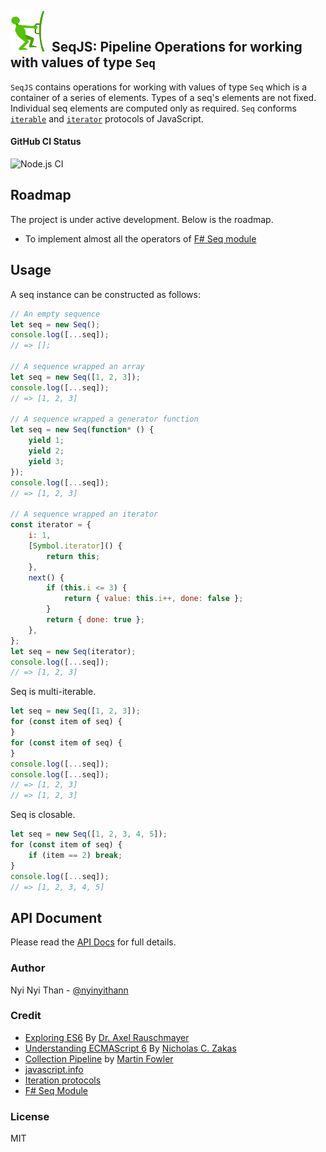 ## <img src="assets/seq_logo.png" alt="seq logo" width="56" height="66">&nbsp;&nbsp;SeqJS: Pipeline Operations for working with values of type `Seq` 

`SeqJS` contains operations for working with values of type `Seq` which is a container of a series of elements. Types of
a seq's elements are not fixed. Individual seq elements are computed only as required.
`Seq`
conforms [`iterable`](https://developer.mozilla.org/en-US/docs/Web/JavaScript/Reference/Iteration_protocols#The_iterable_protocol)
and [`iterator`](https://developer.mozilla.org/en-US/docs/Web/JavaScript/Reference/Iteration_protocols#The_iterator_protocol)
protocols of JavaScript.

#### GitHub CI Status
![Node.js CI](https://github.com/nyinyithann/SeqJS/workflows/Node.js%20CI/badge.svg?branch=master&event=push)

## Roadmap

The project is under active development. Below is the roadmap.

- To implement almost all the operators
  of  [F# Seq module](https://fsharp.github.io/fsharp-core-docs/reference/fsharp-collections-seqmodule.html)


## Usage

A seq instance can be constructed as follows:

```javascript
// An empty sequence
let seq = new Seq();
console.log([...seq]);
// => [];

// A sequence wrapped an array
let seq = new Seq([1, 2, 3]);
console.log([...seq]);
// => [1, 2, 3]

// A sequence wrapped a generator function
let seq = new Seq(function* () {
    yield 1;
    yield 2;
    yield 3;
});
console.log([...seq]);
// => [1, 2, 3]

// A sequence wrapped an iterator
const iterator = {
    i: 1,
    [Symbol.iterator]() {
        return this;
    },
    next() {
        if (this.i <= 3) {
            return { value: this.i++, done: false };
        }
        return { done: true };
    },
};
let seq = new Seq(iterator);
console.log([...seq]);
// => [1, 2, 3]
```

Seq is multi-iterable.

```javascript
let seq = new Seq([1, 2, 3]);
for (const item of seq) {
}
for (const item of seq) {
}
console.log([...seq]);
console.log([...seq]);
// => [1, 2, 3]
// => [1, 2, 3]
```

Seq is closable.

```javascript
let seq = new Seq([1, 2, 3, 4, 5]);
for (const item of seq) {
    if (item == 2) break;
}
console.log([...seq]);
// => [1, 2, 3, 4, 5]
```

## API Document
Please read the [API Docs](api.md) for full details.

### Author

Nyi Nyi Than - [@nyinyithann](https://www.linkedin.com/in/nyinyithan/)

### Credit

- [Exploring ES6](https://exploringjs.com/es6.html) By [Dr. Axel Rauschmayer](https://2ality.com/p/about.html)
- [Understanding ECMAScript 6](https://leanpub.com/understandinges6) By [Nicholas C. Zakas](https://humanwhocodes.com/)
- [Collection Pipeline](https://martinfowler.com/articles/collection-pipeline/)
  by [Martin Fowler](https://martinfowler.com/)
- [javascript.info](https://javascript.info/)
- [Iteration protocols](https://developer.mozilla.org/en-US/docs/Web/JavaScript/Reference/Iteration_protocols)
- [F# Seq Module](https://fsharp.github.io/fsharp-core-docs/reference/fsharp-collections-seqmodule.html)

### License

MIT
